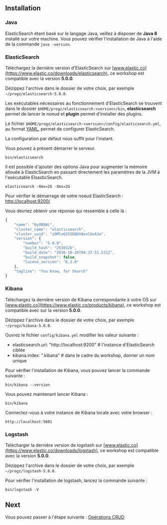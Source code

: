 ## Installation

### Java
ElasticSearch étant basé sur le langage Java, veillez à disposer de **Java 8** installé sur votre machine. Vous pouvez vérifier l'installation de Java à l'aide de la commande `java -version`.

### ElasticSearch

Téléchargez la dernière version d'ElasticSearch sur [www.elastic.co](https://www.elastic.co/downloads/elasticsearch), ce workshop est compatible avec la version **5.0.0**.

Dézippez l'archive dans le dossier de votre choix, par exemple `~/progz/elasticsearch-5.0.0`.

Les exécutables nécessaires au fonctionnement d'ElasticSearch se trouvent dans le dossier `$HOME/progz/elasticsearch-<version>/bin`, **elasticsearch** permet de lancer le noeud et **plugin** permet d'installer des plugins.

Le fichier `$HOME/progz/elasticsearch-<version>/config/elasticsearch.yml`, au format [YAML](http://fr.wikipedia.org/wiki/YAML), permet de configurer ElasticSearch.

La configuration par défaut nous suffit pour l'instant.

Vous pouvez à présent démarrer le serveur.

	bin/elasticsearch

Il est possible d'ajouter des options Java pour augmenter la mémoire allouée à ElasticSearch en passant directement les paramètres de la JVM à l'exécutable ElsasticSearch.

	elasticsearch -Xmx=2G -Xms=2G

Pour vérifier le démarrage de votre noeud ElasticSearch : [http://localhost:9200/](http://localhost:9200/)

Vous devriez obtenir une réponse qui ressemble à celle là :
```javascript
{
    "name": "0yON8Wi",
    "cluster_name": "elasticsearch",
    "cluster_uuid": "zOMlo62SSDObhNxnlUx6Jw",
    "version": {
        "number": "5.0.0",
        "build_hash": "253032b",
        "build_date": "2016-10-26T04:37:51.531Z",
        "build_snapshot": false,
        "lucene_version": "6.2.0"
    },
    "tagline": "You Know, for Search"
}
```

### Kibana

Téléchargez la dernière version de Kibana correspondante à votre OS sur [www.elastic.co](https://www.elastic.co/products/kibana), ce workshop est compatible avec sur la version **5.0.0**.

Dézippez l'archive dans le dossier de votre choix, par exemple `~/progz/kibana-5.0.0`.

Ouvrez le fichier `config/kibana.yml` modifier les valeur suivante :

* elasticsearch.url: "http://localhost:9200" # l'instance d'ElasticSearch ciblée
* kibana.index: ".kibana" # dans le cadre du workshop, donner un nom unique

Pour vérifier l'installation de Kibana, vous pouvez lancer la commande suivante :

    bin/kibana --version

Vous pouvez maintenant lancer Kibana :

    bin/kibana

Connectez-vous à votre instance de Kibana locale avec votre browser  :

    http://localhost:5601

### Logstash

Télécharger la dernière version de logstash sur [www.elastic.co](https://www.elastic.co/downloads/logstash), ce workshop est compatible avec la version **5.0.0**.

Dézippez l'archive dans le dossier de votre choix, par exemple `~/progz/logstash-5.0.0`.

Pour vérifier l'installation de logstash, lancez la commande suivante :

    bin/logstash -V

## Next

Vous pouvez passer à l'étape suivante : [Opérations CRUD](./instructions/step-1.md)
